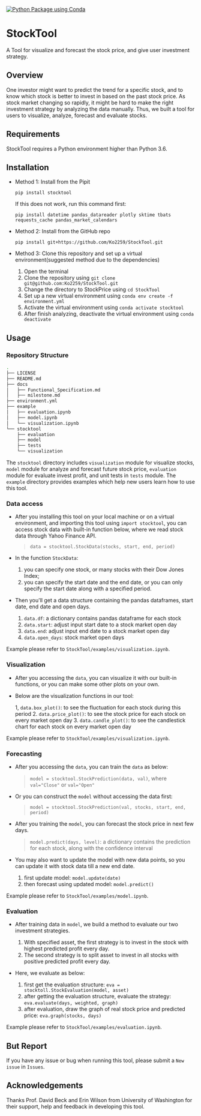 [![Python Package using 
Conda](https://github.com/Ko2259/StockPrice/actions/workflows/python-package-conda.yml/badge.svg)](https://github.com/Ko2259/StockPrice/actions/workflows/python-package-conda.yml)
# StockTool
A Tool for visualize and forecast the stock price, and give user investment strategy.

## Overview

One investor might want to predict the trend for a specific stock, and to know which stock is better to invest in based on the past stock price. As stock market changing so rapidly, it might be hard to make the right investment strategy by analyzing the data manually. Thus, we built a tool for users to visualize, analyze, forecast and evaluate stocks.

## Requirements

StockTool requires a Python environment higher than Python 3.6.

## Installation

- Method 1: Install from the Pipit

	`pip install stocktool`

	If this does not work, run this command first:

	`pip install datetime pandas_datareader plotly sktime tbats requests_cache pandas_market_calendars`

- Method 2: Install from the GitHub repo

	`pip install git+https://github.com/Ko2259/StockTool.git`

- Method 3: Clone this repository and set up a virtual environment(suggested method due to the dependencies)

	1. Open the terminal
	2. Clone the repository using `git clone git@github.com:Ko2259/StockTool.git`
	3. Change the directory to StockPrice using `cd StockTool`
	4. Set up a new virtual environment using `conda env create -f environment.yml`
	5. Activate the virtual environment using `conda activate stocktool`
	6. After finish analyzing, deactivate the virtual environment using `conda deactivate`


## Usage

### Repository Structure

```bash
.
├── LICENSE
├── README.md
├── docs
│   ├── Functional_Specification.md
│   ├── milestone.md
├── environment.yml
├── example
│   ├── evaluation.ipynb
│   ├── model.ipynb
│   └── visualization.ipynb
└── stocktool
    ├── evaluation
    ├── model
    ├── tests
    └── visualization
```

The `stocktool` directory includes `visualization` module for visualize stocks, `model` module for analyze and forecast future stock price, `evaluation` module for evaluate invest profit, and unit tests in `tests` module. The `example` directory provides examples which help new users learn how to use this tool.

### Data access

- After you installing this tool on your local machine or on a virtual environment, and importing this tool using `import stocktool`, you can access stock data with built-in function below, where we read stock data through Yahoo Finance API.

	> `data = stocktool.StockData(stocks, start, end, period)`

- In the function `StockData`:

	1. you can specify one stock, or many stocks with their Dow Jones Index;
	2.  you can specify the start date and the end date, or you can only specify the start date along with a specified period.

- Then you'll get a data structure containing the pandas dataframes, start date, end date and open days.
	1. `data.df`: a dictionary contains pandas dataframe for each stock
	2. `data.start`: adjust input start date to a stock market open day
	3. `data.end`: adjust input end date to a stock market open day
	4. `data.open_days`: stock market open days

Example please refer to `StockTool/examples/visualization.ipynb`.

### Visualization

- After you accessing the `data`, you can visualize it with our built-in functions, or you can make some other plots on your own.

- Below are the visualization functions in our tool:

	1, `data.box_plot()`: to see the fluctuation for each stock during this period
	2. `data.price_plot()`: to see the stock price for each stock on every market open day
	3. `data.candle_plot()`: to see the candlestick chart for each stock on every market open day

Example please refer to `StockTool/examples/visualization.ipynb`.

### Forecasting

- After you accessing the `data`, you can train the `data` as below:

	> `model = stocktool.StockPrediction(data, val)`, where `val="Close"` or `val="Open"`

- Or you can construct the `model` without accessing the data first:

	> `model = stocktool.StockPrediction(val, stocks, start, end, period)`

- After you training the `model`, you can forecast the stock price in next few days.
	> `model.predict(days, level)`: a dictionary contains the prediction for each stock, along with the confidence interval

- You may also want to update the model with new data points, so you can update it with stock data till a new end date.
	1. first update model: `model.update(date)`
	2. then forecast using updated model: `model.predict()`

Example please refer to `StockTool/examples/model.ipynb`.

### Evaluation

- After training data in `model`, we build a method to evaluate our two investment strategies.

	1. With specified asset, the first strategy is to invest in the stock with highest predicted profit every day.
	2. The second strategy is to split asset to invest in all stocks with positive predicted profit every day.

- Here, we evaluate as below:

	1. first get the evaluation structure: `eva = stocktoll.StockEvaluation(model, asset)`
	2. after getting the evaluation structure, evaluate the strategy: `eva.evaluate(days, weighted, graph)`
	3. after evaluation, draw the graph of real stock price and predicted price: `eva.graph(stocks, days)`

Example please refer to `StockTool/examples/evaluation.ipynb`.

## But Report

If you have any issue or bug when running this tool, please submit a `New issue` in `Issues`.


## Acknowledgements

Thanks Prof. David Beck and Erin Wilson from University of Washington for their support, help and feedback in developing this tool.
